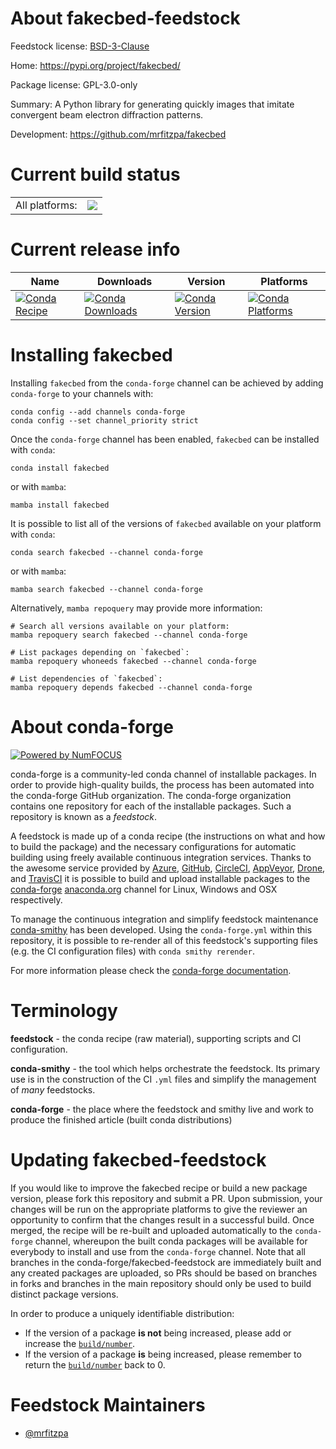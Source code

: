 About fakecbed-feedstock
========================

Feedstock license: [BSD-3-Clause](https://github.com/conda-forge/fakecbed-feedstock/blob/main/LICENSE.txt)

Home: https://pypi.org/project/fakecbed/

Package license: GPL-3.0-only

Summary: A Python library for generating quickly images that imitate convergent beam electron diffraction patterns.

Development: https://github.com/mrfitzpa/fakecbed

Current build status
====================


<table><tr><td>All platforms:</td>
    <td>
      <a href="https://dev.azure.com/conda-forge/feedstock-builds/_build/latest?definitionId=24126&branchName=main">
        <img src="https://dev.azure.com/conda-forge/feedstock-builds/_apis/build/status/fakecbed-feedstock?branchName=main">
      </a>
    </td>
  </tr>
</table>

Current release info
====================

| Name | Downloads | Version | Platforms |
| --- | --- | --- | --- |
| [![Conda Recipe](https://img.shields.io/badge/recipe-fakecbed-green.svg)](https://anaconda.org/conda-forge/fakecbed) | [![Conda Downloads](https://img.shields.io/conda/dn/conda-forge/fakecbed.svg)](https://anaconda.org/conda-forge/fakecbed) | [![Conda Version](https://img.shields.io/conda/vn/conda-forge/fakecbed.svg)](https://anaconda.org/conda-forge/fakecbed) | [![Conda Platforms](https://img.shields.io/conda/pn/conda-forge/fakecbed.svg)](https://anaconda.org/conda-forge/fakecbed) |

Installing fakecbed
===================

Installing `fakecbed` from the `conda-forge` channel can be achieved by adding `conda-forge` to your channels with:

```
conda config --add channels conda-forge
conda config --set channel_priority strict
```

Once the `conda-forge` channel has been enabled, `fakecbed` can be installed with `conda`:

```
conda install fakecbed
```

or with `mamba`:

```
mamba install fakecbed
```

It is possible to list all of the versions of `fakecbed` available on your platform with `conda`:

```
conda search fakecbed --channel conda-forge
```

or with `mamba`:

```
mamba search fakecbed --channel conda-forge
```

Alternatively, `mamba repoquery` may provide more information:

```
# Search all versions available on your platform:
mamba repoquery search fakecbed --channel conda-forge

# List packages depending on `fakecbed`:
mamba repoquery whoneeds fakecbed --channel conda-forge

# List dependencies of `fakecbed`:
mamba repoquery depends fakecbed --channel conda-forge
```


About conda-forge
=================

[![Powered by
NumFOCUS](https://img.shields.io/badge/powered%20by-NumFOCUS-orange.svg?style=flat&colorA=E1523D&colorB=007D8A)](https://numfocus.org)

conda-forge is a community-led conda channel of installable packages.
In order to provide high-quality builds, the process has been automated into the
conda-forge GitHub organization. The conda-forge organization contains one repository
for each of the installable packages. Such a repository is known as a *feedstock*.

A feedstock is made up of a conda recipe (the instructions on what and how to build
the package) and the necessary configurations for automatic building using freely
available continuous integration services. Thanks to the awesome service provided by
[Azure](https://azure.microsoft.com/en-us/services/devops/), [GitHub](https://github.com/),
[CircleCI](https://circleci.com/), [AppVeyor](https://www.appveyor.com/),
[Drone](https://cloud.drone.io/welcome), and [TravisCI](https://travis-ci.com/)
it is possible to build and upload installable packages to the
[conda-forge](https://anaconda.org/conda-forge) [anaconda.org](https://anaconda.org/)
channel for Linux, Windows and OSX respectively.

To manage the continuous integration and simplify feedstock maintenance
[conda-smithy](https://github.com/conda-forge/conda-smithy) has been developed.
Using the ``conda-forge.yml`` within this repository, it is possible to re-render all of
this feedstock's supporting files (e.g. the CI configuration files) with ``conda smithy rerender``.

For more information please check the [conda-forge documentation](https://conda-forge.org/docs/).

Terminology
===========

**feedstock** - the conda recipe (raw material), supporting scripts and CI configuration.

**conda-smithy** - the tool which helps orchestrate the feedstock.
                   Its primary use is in the construction of the CI ``.yml`` files
                   and simplify the management of *many* feedstocks.

**conda-forge** - the place where the feedstock and smithy live and work to
                  produce the finished article (built conda distributions)


Updating fakecbed-feedstock
===========================

If you would like to improve the fakecbed recipe or build a new
package version, please fork this repository and submit a PR. Upon submission,
your changes will be run on the appropriate platforms to give the reviewer an
opportunity to confirm that the changes result in a successful build. Once
merged, the recipe will be re-built and uploaded automatically to the
`conda-forge` channel, whereupon the built conda packages will be available for
everybody to install and use from the `conda-forge` channel.
Note that all branches in the conda-forge/fakecbed-feedstock are
immediately built and any created packages are uploaded, so PRs should be based
on branches in forks and branches in the main repository should only be used to
build distinct package versions.

In order to produce a uniquely identifiable distribution:
 * If the version of a package **is not** being increased, please add or increase
   the [``build/number``](https://docs.conda.io/projects/conda-build/en/latest/resources/define-metadata.html#build-number-and-string).
 * If the version of a package **is** being increased, please remember to return
   the [``build/number``](https://docs.conda.io/projects/conda-build/en/latest/resources/define-metadata.html#build-number-and-string)
   back to 0.

Feedstock Maintainers
=====================

* [@mrfitzpa](https://github.com/mrfitzpa/)

